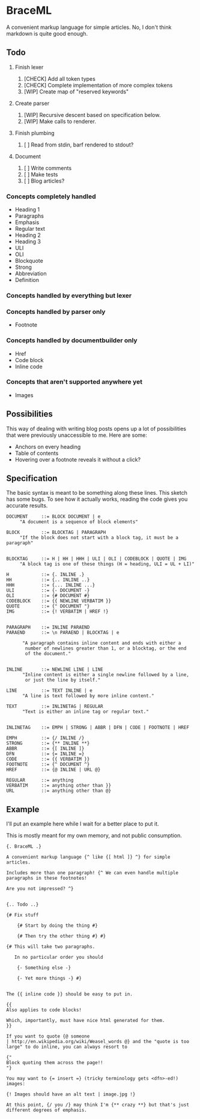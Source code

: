 
BraceML
=======

A convenient markup language for simple articles. No, I don't think markdown
is quite good enough.


Todo
----

1. Finish lexer

    1. [CHECK] Add all token types
    2. [CHECK] Complete implementation of more complex tokens
    3. [WIP] Create map of "reserved keywords"

2. Create parser

    1. [WIP] Recursive descent based on specification below.
    2. [WIP] Make calls to renderer.

3. Finish plumbing

    1. [ ] Read from stdin, barf rendered to stdout?

4. Document

    1. [ ] Write comments
    2. [ ] Make tests
    3. [ ] Blog articles?


### Concepts completely handled

* Heading 1
* Paragraphs
* Emphasis
* Regular text
* Heading 2
* Heading 3
* ULI
* OLI
* Blockquote
* Strong
* Abbreviation
* Definition


### Concepts handled by everything but lexer


### Concepts handled by parser only

* Footnote


### Concepts handled by documentbuilder only

* Href
* Code block
* Inline code


### Concepts that aren't supported anywhere yet

* Images


Possibilities
-------------

This way of dealing with writing blog posts opens up a lot of possibilities
that were previously unaccessible to me. Here are some:

* Anchors on every heading
* Table of contents
* Hovering over a footnote reveals it without a click?


Specification
-------------

The basic syntax is meant to be something along these lines. This
sketch has some bugs. To see how it actually works, reading the
code gives you accurate results.


    DOCUMENT     ::= BLOCK DOCUMENT | e
         "A document is a sequence of block elements"
  
    BLOCK        ::= BLOCKTAG | PARAGRAPH
         "If the block does not start with a block tag, it must be a paragraph"
  
  
    BLOCKTAG     ::= H | HH | HHH | ULI | OLI | CODEBLOCK | QUOTE | IMG
         "A block tag is one of these things (H = heading, ULI = UL + LI)"
  
    H            ::= {. INLINE .}
    HH           ::= {.. INLINE ..}
    HHH          ::= {... INLINE ...}
    ULI          ::= {- DOCUMENT -}
    OLI          ::= {# DOCUMENT #}
    CODEBLOCK    ::= {{ NEWLINE VERBATIM }}
    QUOTE        ::= {" DOCUMENT "}
    IMG          ::= {! VERBATIM | HREF !}
  
  
    PARAGRAPH    ::= INLINE PARAEND
    PARAEND      ::= \n PARAEND | BLOCKTAG | e
  
          "A paragraph contains inline content and ends with either a
           number of newlines greater than 1, or a blocktag, or the end
           of the document."
  
  
    INLINE       ::= NEWLINE LINE | LINE
          "Inline content is either a single newline followed by a line,
           or just the line by itself."
  
    LINE         ::= TEXT INLINE | e
          "A line is text followed by more inline content."
  
    TEXT         ::= INLINETAG | REGULAR
          "Text is either an inline tag or regular text."
  
  
    INLINETAG    ::= EMPH | STRONG | ABBR | DFN | CODE | FOOTNOTE | HREF
  
    EMPH         ::= {/ INLINE /}
    STRONG       ::= {** INLINE **}
    ABBR         ::= {[ INLINE ]}
    DFN          ::= {= INLINE =}
    CODE         ::= {{ VERBATIM }}
    FOOTNOTE     ::= {^ DOCUMENT ^}
    HREF         ::= {@ INLINE | URL @}
  
    REGULAR      ::= anything
    VERBATIM     ::= anything other than }}
    URL          ::= anything other than @}


Example
-------

I'll put an example here while I wait for a better place to put it.

This is mostly meant for my own memory, and not public consumption.

    {. BraceML .}

    A convenient markup language {^ like {[ html ]} ^} for simple articles.

    Includes more than one paragraph! {^ We can even handle multiple
    paragraphs in these footnotes!

    Are you not impressed? ^}


    {.. Todo ..}

    {# Fix stuff

        {# Start by doing the thing #}

        {# Then try the other thing #} #}

    {# This will take two paragraphs.

       In no particular order you should

        {- Something else -}

        {- Yet more things -} #}


    The {{ inline code }} should be easy to put in.

    {{
    Also applies to code blocks!

    Which, importantly, must have nice html generated for them.
    }}

    If you want to quote {@ someone
    | http://en.wikipedia.org/wiki/Weasel_words @} and the "quote is too
    large" to do inline, you can always resort to

    {"
    Block quoting them across the page!!
    "}
    
    You may want to {= insert =} (tricky terminology gets <dfn>-ed!) images:

    {! Images should have an alt text | image.jpg !}
    
    At this point, {/ you /} may think I'm {** crazy **} but that's just
    different degrees of emphasis.
    
    
